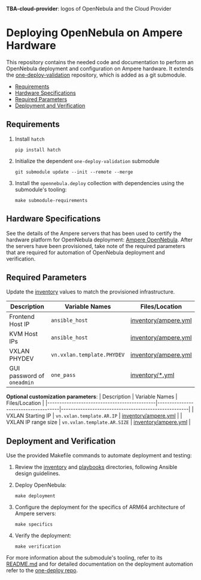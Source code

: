 **TBA-cloud-provider**: logos of OpenNebula and the Cloud Provider

# Deploying OpenNebula on Ampere Hardware

This repository contains the needed code and documentation to perform an OpenNebula deployment and configuration on Ampere hardware. It extends the [one-deploy-validation](https://github.com/OpenNebula/one-deploy-validation) repository, which is added as a git submodule.

- [Requirements](#requirements)
- [Hardware Specifications](#hardware-specifications)
- [Required Parameters](#required-parameters)
- [Deployment and Verification](#deployment-and-verification)

## Requirements

1. Install `hatch`

   ```shell
   pip install hatch
   ```

1. Initialize the dependent `one-deploy-validation` submodule

   ```shell
   git submodule update --init --remote --merge
   ```

1. Install the `opennebula.deploy` collection with dependencies using the submodule's tooling:

   ```shell
   make submodule-requirements
   ```

## Hardware Specifications

See the details of the Ampere servers that has been used to certify the hardware platform for OpenNebula deployment: [Ampere OpenNebula](https://docs.opennebula.io/7.0/solutions/certified_hw_platforms/ampere_opennebula/). 
After the servers have been provisioned, take note of the required parameters that are required for automation of OpenNebula deployment and verification.

## Required Parameters

Update the [inventory](./inventory/) values to match the provisioned infrastructure.

| Description                                 | Variable Names                      | Files/Location                                      |
|---------------------------------------------|-------------------------------------|-----------------------------------------------------|
| Frontend Host IP                            | `ansible_host`                      | [inventory/ampere.yml](./inventory/)    | 
| KVM Host IPs                            | `ansible_host`                      | [inventory/ampere.yml](./inventory/)     | 
| VXLAN PHYDEV                                 | `vn.vxlan.template.PHYDEV`          | [inventory/ampere.yml](./inventory/)                               | 
| GUI password of `oneadmin`       | `one_pass` | [inventory/*.yml](./inventory/)           | 

**Optional customization parameters**:
| Description                                 | Variable Names                      | Files/Location                                      |
|---------------------------------------------|-------------------------------------|-----------------------------------------------------|
| VXLAN Starting IP                                 | `vn.vxlan.template.AR.IP`          | [inventory/ampere.yml](./inventory/)                               | 
| VXLAN IP range size                                 | `vn.vxlan.template.AR.SIZE`          | [inventory/ampere.yml](./inventory/)                               | 

## Deployment and Verification

Use the provided Makefile commands to automate deployment and testing:

1. Review the [inventory](./inventory/) and [playbooks](./playbooks/) directories, following Ansible design guidelines.

1. Deploy OpenNebula:

   ```shell
   make deployment
   ```

1. Configure the deployment for the specifics of ARM64 architecture of Ampere servers:

   ```shell
   make specifics
   ```

1. Verify the deployment:

   ```shell
   make verification
   ```

For more information about the submodule's tooling, refer to its [README.md](https://github.com/OpenNebula/one-deploy-validation/blob/master/README.md) and for detailed documentation on the deployment automation refer to the [one-deploy repo](https://github.com/OpenNebula/one-deploy).


